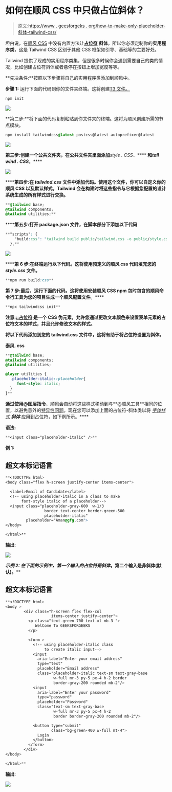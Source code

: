 # 如何在顺风 CSS 中只做占位斜体？

> 原文:[https://www . geesforgeks . org/how-to-make-only-placeholder-斜体-tailwind-css/](https://www.geeksforgeeks.org/how-to-make-only-placeholder-italics-in-tailwind-css/)

坦白说，在[顺风 CSS](https://www.geeksforgeeks.org/introduction-to-tailwind-css/) 中没有内置方法让[**占位符**](https://www.geeksforgeeks.org/tailwind-css-placeholder-color/) **斜体**。所以你必须定制你的**实用程序类**，这是 Tailwind CSS 区别于其他 CSS 框架如引导、基础等的主要好处。

Tailwind 提供了现成的实用程序类集，但是很多时候你会遇到需要自己的类的情况，比如创建占位符斜体或者悬停在按钮上增加宽度等等。

**先决条件:**按照以下步骤将自己的实用程序类添加到顺风中。

**步骤 1:** 运行下面的代码到你的文件夹终端。这将创建[T3 文件。](https://www.geeksforgeeks.org/node-js-package-json/)

```css
npm init 
```

![](img/7bf36f8f8bd2b58d81c1c1d2b4e022b1.png)

**第二步:**将下面的代码复制粘贴到你文件夹的终端。这将为顺风创建所需的节点模块。

```css
npm install tailwindcss@latest postcss@latest autoprefixer@latest
```

![](img/fd05ab7313118c344ab35c62ff9682ce.png)

**第三步:**创建一个公共文件夹，在公共文件夹里面添加*****style . CSS、***** **和*****tail wind . CSS***。****

****![](img/8f8138aba7ec9685f665df8b5db7ab79.png)****

******第四步:**在 *tailwind.css* 文件中添加代码。使用这个文件，你可以自定义你的顺风 CSS 以及默认样式。Tailwind 会在构建时将这些指令与它根据您配置的设计系统生成的所有样式进行交换。****

```css
**@tailwind base;
@tailwind components;
@tailwind utilities;**
```

******第五步:**打开 **package.json** 文件，在脚本部分下添加以下代码****

```css
**"scripts": {
    "build:css": "tailwind build public/tailwind.css -o public/style.css"
  },**
```

****![](img/9afb5874a4cb53855c43318fbeab513d.png)****

******第 6 步:**在终端运行以下代码。这将使用预定义的顺风 css 代码填充您的 *style.css* 文件。****

```css
**npm run build:css**
```

******第 7 步:**最后，运行下面的代码。这将使用安装**顺风 CSS npm** 包时包含的顺风命令行工具为您的项目生成一个**顺风配置文件**。****

```css
**npx tailwindcss init**
```

******注意:**[**::占位符**](https://www.geeksforgeeks.org/css-placeholder-selector/) 是一个 CSS 伪元素，允许您通过更改文本颜色来设置表单元素的占位符文本的样式，并且允许修改文本的样式。****

****将以下代码添加到您的 **tailwind.css** 文件中，这将有助于将占位符设置为斜体。****

******泰风. css******

```css
**@tailwind base;
@tailwind components;
@tailwind utilities;

@layer utilities {
  .placeholder-italic::placeholder{
     font-style: italic;
  }
}**
```

****通过使用**@图层指令**，顺风会自动将这些样式移动到与**@顺风工具**相同的位置，以避免意外的[特异性问题](https://www.geeksforgeeks.org/css-specificity/)。现在您可以添加上面的占位符-斜体类以将 [*字体样式*](https://www.geeksforgeeks.org/css-font-style-property/) ***斜体*** 应用到占位符，如下例所示。****

******语法:******

```css
**<input class="placeholder-italic" />**
```

******例 1:******

## ****超文本标记语言****

```css
**<!DOCTYPE html>
<body class="flex h-screen justify-center items-center">

  <label>Email of Candidate</label>
  <!-- using placeholder-italic in a class to make
       font-style italic of a placeholder-->
  <input class="placeholder-gray-600  w-1/3
                 border text-center border-green-500 
                 placeholder-italic" 
         placeholder="Aman@gfg.com">
</body>

</html>**
```

******输出:******

****![](img/599678fe4e0dbc584f1da0b0b9d69a09.png)****

******示例 2:** 在下面的示例中，第一个输入的占位符是*斜体*，第二个输入是非斜体(默认)。****

## ****超文本标记语言****

```css
**<!DOCTYPE html>
<body >
        <div class="h-screen flex flex-col 
                    items-center justify-center">
          <p class="text-green-700 text-xl mb-3 ">
             WelCome To GEEKSFORGEEKS
          </p>

          <form >
            <!-- using placeholder-italic class 
                 to create italic input-->
            <input
              aria-label="Enter your email address"
              type="text"
              placeholder="Email address"            
              class="placeholder-italic text-sm text-gray-base
                     w-full mr-3 py-5 px-4 h-2 border 
                     border-gray-200 rounded mb-2"/>
            <input
              aria-label="Enter your password"
              type="password"
              placeholder="Password"
              class="text-sm text-gray-base
                     w-full mr-3 py-5 px-4 h-2
                     border border-gray-200 rounded mb-2"/>

            <button type="submit"
                    class="bg-green-400 w-full mt-4">
              Login
            </button>
          </form>
        </div>
</body>

</html>**
```

******输出:******

****![](img/a4e15b2fbda57c653d15ce30ed1f4833.png)****